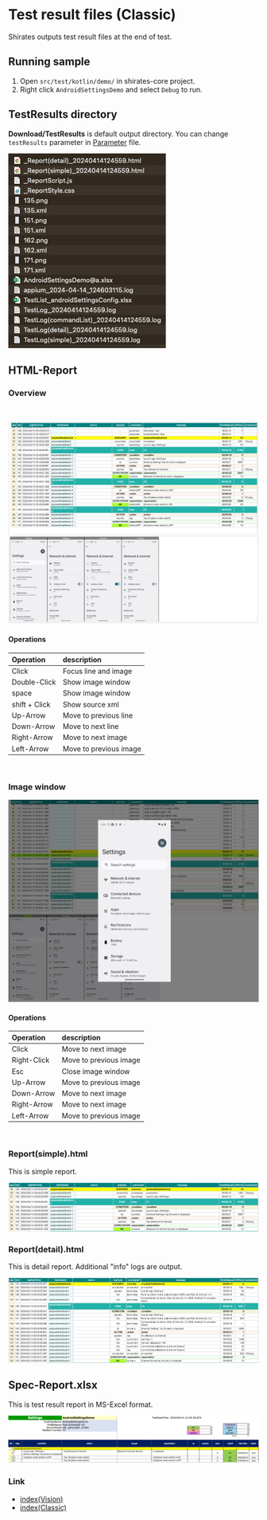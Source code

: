 # Test result files (Classic)

Shirates outputs test result files at the end of test.

## Running sample

1. Open `src/test/kotlin/demo/` in shirates-core project.
2. Right click `AndroidSettingsDemo` and select `Debug` to run.

## TestResults directory

**Download/TestResults** is default output directory. You can change `testResults` parameter
in [Parameter](../parameter/parameters.md) file.

![](_images/test_results.png)

## HTML-Report

### Overview

<br>

![](_images/report1.png)

#### Operations

| Operation     | description            |
|:--------------|:-----------------------|
| Click         | Focus line and image   |
| Double-Click  | Show image window      |
| space         | Show image window      |
| shift + Click | Show source xml        |
| Up-Arrow      | Move to previous line  |
| Down-Arrow    | Move to next line      |
| Right-Arrow   | Move to next image     |
| Left-Arrow    | Move to previous image |

<br>

### Image window

![](_images/report1_zoomup_image.png)

#### Operations

| Operation   | description            |
|:------------|:-----------------------|
| Click       | Move to next image     |
| Right-Click | Move to previous image |
| Esc         | Close image window     |
| Up-Arrow    | Move to previous image |
| Down-Arrow  | Move to next image     |
| Right-Arrow | Move to next image     |
| Left-Arrow  | Move to previous image |

<br>

### Report(simple).html

This is simple report.

![](_images/report(simple).png)

### Report(detail).html

This is detail report. Additional "info" logs are output.

![](_images/report(detail).png)

## Spec-Report.xlsx

This is test result report in MS-Excel format.

![](_images/spec_report.png)

### Link

- [index(Vision)](../../../index.md)
- [index(Classic)](../../index.md)
